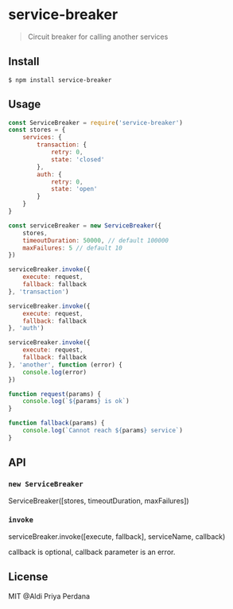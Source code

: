 # service-breaker

> Circuit breaker for calling another services

## Install

```
$ npm install service-breaker
```

## Usage

```js
const ServiceBreaker = require('service-breaker')
const stores = {
	services: {
		transaction: {
			retry: 0,
			state: 'closed'
		},
		auth: {
			retry: 0,
			state: 'open'
		}
	}
}

const serviceBreaker = new ServiceBreaker({
	stores,
	timeoutDuration: 50000, // default 100000
	maxFailures: 5 // default 10
})

serviceBreaker.invoke({
	execute: request,
	fallback: fallback
}, 'transaction')

serviceBreaker.invoke({
	execute: request,
	fallback: fallback
}, 'auth')

serviceBreaker.invoke({
	execute: request,
	fallback: fallback
}, 'another', function (error) {
	console.log(error)
})

function request(params) {
	console.log(`${params} is ok`)
}

function fallback(params) {
	console.log(`Cannot reach ${params} service`)
}
```


## API

### `new ServiceBreaker`

ServiceBreaker([stores, timeoutDuration, maxFailures])

### `invoke`

serviceBreaker.invoke([execute, fallback], serviceName, callback)

callback is optional, callback parameter is an error.

## License
MIT @Aldi Priya Perdana